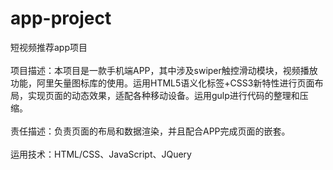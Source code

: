 # app-project
短视频推荐app项目<br><br>
项目描述：本项目是一款手机端APP，其中涉及swiper触控滑动模块，视频播放功能，阿里矢量图标库的使用。运用HTML5语义化标签+CSS3新特性进行页面布局，实现页面的动态效果，适配各种移动设备。运用gulp进行代码的整理和压缩。<br><br>
责任描述：负责页面的布局和数据渲染，并且配合APP完成页面的嵌套。<br><br>
运用技术：HTML/CSS、JavaScript、JQuery
